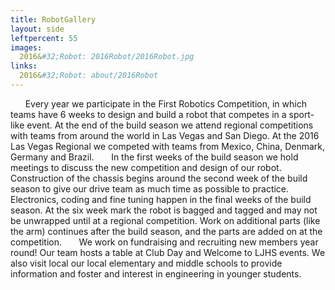 ```yaml
---
title: RobotGallery
layout: side
leftpercent: 55
images:
  2016&#32;Robot: 2016Robot/2016Robot.jpg
links:
  2016&#32;Robot: about/2016Robot
---
```

&nbsp;&nbsp;&nbsp;&nbsp;&nbsp;&nbsp;Every year we participate in the First Robotics Competition, in which teams have 6 weeks to design and build a robot that competes in a sport-like event. At the end of the build season we attend regional competitions with teams from around the world in Las Vegas and San Diego. At the 2016 Las Vegas Regional we competed with teams from Mexico, China, Denmark, Germany and Brazil.
&nbsp;&nbsp;&nbsp;&nbsp;&nbsp;&nbsp;In the first weeks of the build season we hold meetings to discuss the new competition and design of our robot. Construction of the chassis begins around the second week of the build season to give our drive team as much time as possible to practice. Electronics, coding and fine tuning happen in the final weeks of the build season. At the six week mark the robot is bagged and tagged and may not be unwrapped until at a regional competition. Work on additional parts (like the arm) continues after the build season, and the parts are added on at the competition.
&nbsp;&nbsp;&nbsp;&nbsp;&nbsp;&nbsp;We work on fundraising and recruiting new members year round! Our team hosts a table at Club Day and Welcome to LJHS events. We also visit local our local elementary and middle schools to provide information and foster and interest in engineering in younger students.
